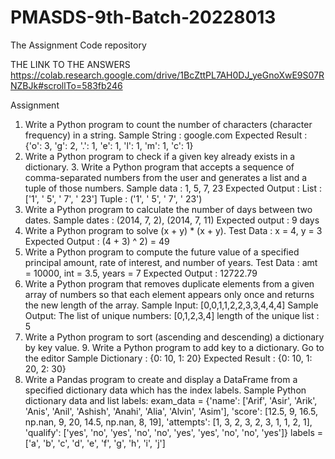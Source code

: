 # PMASDS-9th-Batch-20228013
The Assignment Code repository

THE LINK TO THE ANSWERS
https://colab.research.google.com/drive/1BcZttPL7AH0DJ_yeGnoXwE9S07RNZBJk#scrollTo=583fb246

Assignment 

1. Write a Python program to count the number of characters (character frequency) in a string. Sample String : google.com
Expected Result : {'o': 3, 'g': 2, '.': 1, 'e': 1, 'l': 1, 'm': 1, 'c': 1}
2. Write a Python program to check if a given key already exists in a dictionary. 3. Write a Python program that accepts a sequence of comma-separated numbers from the
user and generates a list and a tuple of those numbers. Sample data : 1, 5, 7, 23
Expected Output :
List : ['1', ' 5', ' 7', ' 23']
Tuple : ('1', ' 5', ' 7', ' 23')
4. Write a Python program to calculate the number of days between two dates. Sample dates : (2014, 7, 2), (2014, 7, 11)
Expected output : 9 days
5. Write a Python program to solve (x + y) * (x + y). Test Data : x = 4, y = 3
Expected Output : (4 + 3) ^ 2) = 49
6. Write a Python program to compute the future value of a specified principal amount, rate of interest, and number of years. Test Data : amt = 10000, int = 3.5, years = 7
Expected Output : 12722.79
7. Write a Python program that removes duplicate elements from a given array of numbers so
that each element appears only once and returns the new length of the array. Sample Input: [0,0,1,1,2,2,3,3,4,4,4]
Sample Output:
The list of unique numbers: [0,1,2,3,4]
length of the unique list : 5
8. Write a Python program to sort (ascending and descending) a dictionary by key value. 9. Write a Python program to add key to a dictionary. Go to the editor
Sample Dictionary : {0: 10, 1: 20}
Expected Result : {0: 10, 1: 20, 2: 30}
10. Write a Pandas program to create and display a DataFrame from a specified dictionary data
which has the index labels. Sample Python dictionary data and list labels:
exam_data = {'name': ['Arif', 'Asir', 'Arik', 'Anis', 'Anil', 'Ashish', 'Anahi', 'Alia', 'Alvin', 'Asim'],
'score': [12.5, 9, 16.5, np.nan, 9, 20, 14.5, np.nan, 8, 19],
'attempts': [1, 3, 2, 3, 2, 3, 1, 1, 2, 1],
'qualify': ['yes', 'no', 'yes', 'no', 'no', 'yes', 'yes', 'no', 'no', 'yes']}
labels = ['a', 'b', 'c', 'd', 'e', 'f', 'g', 'h', 'i', 'j']
